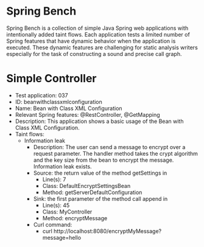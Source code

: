# Spring Bench

Spring Bench is a collection of simple Java Spring web applications with intentionally added taint flows. 
Each application tests a limited number of Spring features that have dynamic behavior when the application is executed. 
These dynamic features are challenging for static analysis writers especially for the task of constructing a sound and precise call graph.   


# Simple Controller

* Test application: 037
* ID: beanwithclassxmlconfiguration
* Name: Bean with Class XML Configuration
* Relevant Spring features: @RestController, @GetMapping
* Description: This application shows a basic usage of the Bean with Class XML Configuration.
* Taint flows: 
  * Information leak
    * Description: The user can send a message to encrypt over a request parameter. The handler method takes the crypt algorithm and the key size from the bean to encrypt the message. Information leak exists.  
    * Source: the return value of the method getSettings in 
        * Line(s): 7
        * Class: DefaultEncryptSettingsBean
        * Method: getServerDefaultConfiguration
    * Sink: the first parameter of the method call append in
        * Line(s): 45
        * Class: MyController
        * Method: encryptMessage
    * Curl command: 
        * curl http://localhost:8080/encryptMyMessage?message=hello


